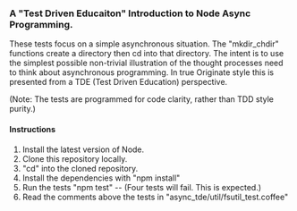 ### A "Test Driven Educaiton" Introduction to Node Async Programming.

These tests focus on a simple asynchronous situation.  The "mkdir_chdir" functions create a directory then cd into that directory.  The intent is to use the simplest possible non-trivial illustration of the thought processes need to think about asynchronous programming. In true Originate style this is presented from a TDE (Test Driven Education) perspective.

(Note: The tests are programmed for code clarity, rather than TDD style purity.)

#### Instructions

1. Install the latest version of Node.
2. Clone this repository locally.
3. "cd" into the cloned repository.
4. Install the dependencies with "npm install"
5. Run the tests "npm test" -- (Four tests will fail. This is expected.)
6. Read the comments above the tests in "async_tde/util/fsutil_test.coffee"
